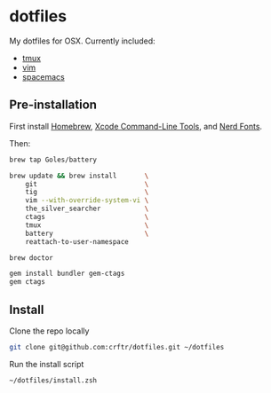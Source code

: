 # dotfiles

My dotfiles for OSX.  Currently included:
* [tmux](https://tmux.github.io)
* [vim](https://www.vim.org/)
* [spacemacs](http://spacemacs.org)

## Pre-installation

First install [Homebrew](http://brew.sh),
[Xcode Command-Line Tools](https://goo.gl/rjiP5B),
and [Nerd Fonts](https://nerdfonts.com/).

Then:
```bash
brew tap Goles/battery

brew update && brew install       \
    git                           \
    tig                           \
    vim --with-override-system-vi \
    the_silver_searcher           \
    ctags                         \
    tmux                          \
    battery                       \
    reattach-to-user-namespace

brew doctor

gem install bundler gem-ctags
gem ctags
```

## Install

Clone the repo locally
```bash
git clone git@github.com:crftr/dotfiles.git ~/dotfiles
```

Run the install script
```bash
~/dotfiles/install.zsh
```
